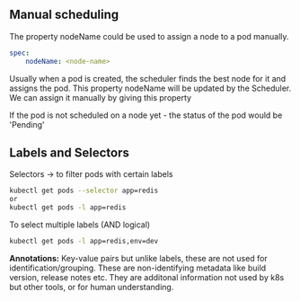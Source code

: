 ## Manual scheduling

The property nodeName could be used to assign a node to a pod manually.
```yaml
spec:
    nodeName: <node-name>
```

Usually when a pod is created, the scheduler finds the best node for it and assigns the pod.
This property nodeName will be updated by the Scheduler. 
We can assign it manually by giving this property

If the pod is not scheduled on a node yet - the status of the pod would be 'Pending'

## Labels and Selectors

Selectors -> to filter pods with certain labels

```sh
kubectl get pods --selector app=redis
or
kubectl get pods -l app=redis
```
To select multiple labels (AND logical)
```sh
kubectl get pods -l app=redis,env=dev
```

**Annotations:**
Key-value pairs but unlike labels, these are not used for identification/grouping. These are non-identifying metadata like build version, release notes etc. They are additonal information not used by k8s but other tools, or for human understanding.
